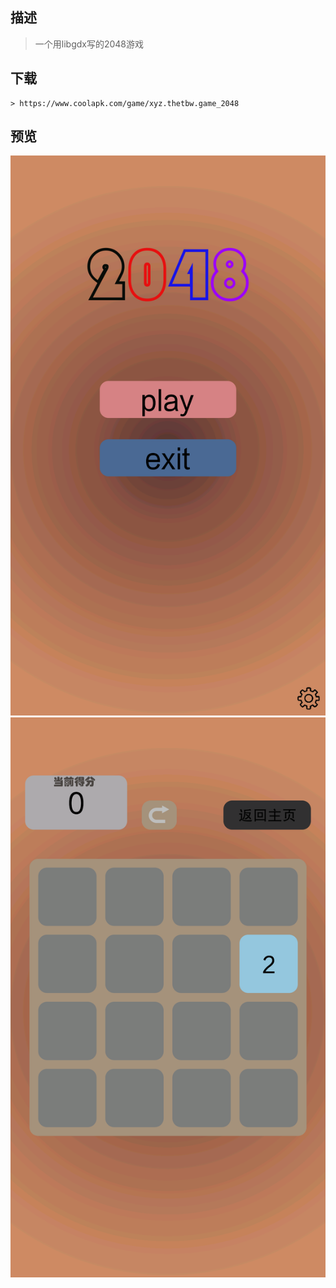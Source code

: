 ## 描述
 > 一个用libgdx写的2048游戏

## 下载
    > https://www.coolapk.com/game/xyz.thetbw.game_2048

## 预览

![comment](preview/preview1.png)
![comment](preview/preview2.png)
